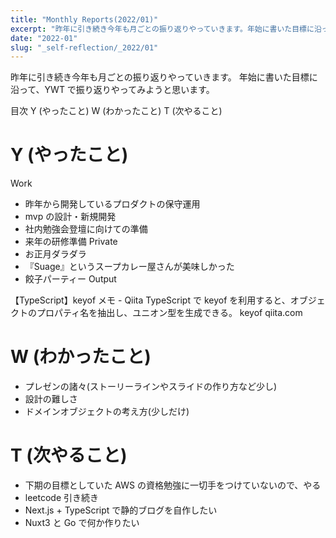 ```yaml
---
title: "Monthly Reports(2022/01)"
excerpt: "昨年に引き続き今年も月ごとの振り返りやっていきます。年始に書いた目標に沿って、YWT で振り返りやってみようと思います。"
date: "2022-01"
slug: "_self-reflection/_2022/01"
---
```


昨年に引き続き今年も月ごとの振り返りやっていきます。
年始に書いた目標に沿って、YWT で振り返りやってみようと思います。

目次
Y (やったこと)
W (わかったこと)
T (次やること)

# Y (やったこと)

Work

- 昨年から開発しているプロダクトの保守運用
- mvp の設計・新規開発
- 社内勉強会登壇に向けての準備
- 来年の研修準備
  Private
- お正月ダラダラ
- 『Suage』というスープカレー屋さんが美味しかった
- 餃子パーティー
  Output

【TypeScript】keyof メモ - Qiita
TypeScript で keyof を利用すると、オブジェクトのプロパティ名を抽出し、ユニオン型を生成できる。 keyof
qiita.com

# W (わかったこと)

- プレゼンの諸々(ストーリーラインやスライドの作り方など少し)
- 設計の難しさ
- ドメインオブジェクトの考え方(少しだけ)

# T (次やること)

- 下期の目標としていた AWS の資格勉強に一切手をつけていないので、やる
- leetcode 引き続き
- Next.js + TypeScript で静的ブログを自作したい
- Nuxt3 と Go で何か作りたい
